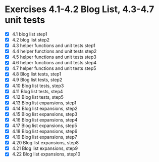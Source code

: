 # Exercises 4.1-4.2 Blog List, 4.3-4.7 unit tests

- [x] 4.1 blog list step1
- [x] 4.2 blog list step2
- [x] 4.3 helper functions and unit tests step1
- [x] 4.4 helper functions and unit tests step2
- [x] 4.5 helper functions and unit tests step3
- [x] 4.6 helper functions and unit tests step4
- [x] 4.7 helper functions and unit tests step5
- [x] 4.8 Blog list tests, step1
- [x] 4.9 Blog list tests, step2
- [x] 4.10 Blog list tests, step3
- [x] 4.11 Blog list tests, step4
- [x] 4.12 Blog list tests, step5
- [x] 4.13 Blog list expansions, step1
- [x] 4.14 Blog list expansions, step2
- [x] 4.15 Blog list expansions, step3
- [x] 4.16 Blog list expansions, step4
- [x] 4.17 Blog list expansions, step5
- [x] 4.18 Blog list expansions, step6
- [x] 4.19 Blog list expansions, step7
- [x] 4.20 Blog list expansions, step8
- [x] 4.21 Blog list expansions, step9
- [x] 4.22 Blog list expansions, step10
